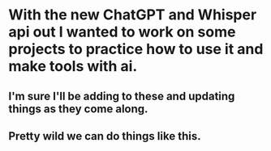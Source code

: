# With the new ChatGPT and Whisper api out I wanted to work on some projects to practice how to use it and make tools with ai.  
  
## I'm sure I'll be adding to these and updating things as they come along.  
  
## Pretty wild we can do things like this.